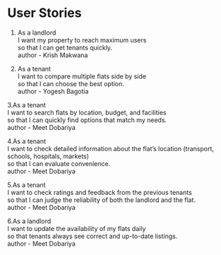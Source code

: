 # User Stories

1. As a landlord <br>
I want my property to reach maximum users <br>
so that I can get tenants quickly.<br>
author - Krish Makwana <br>

2. As a tenant <br>
I want to compare multiple flats side by side <br>
so that I can choose the best option. <br>
author - Yogesh Bagotia <br>

3.As a tenant <br>
I want to search flats by location, budget, and facilities <br>
so that I can quickly find options that match my needs.<br>
author - Meet Dobariya <br>

4.As a tenant <br> 
I want to check detailed information about the flat’s location (transport, schools, hospitals, markets) <br>
so that I can evaluate convenience. <br>
author - Meet Dobariya <br>

5.As a tenant <br> 
I want to check ratings and feedback from the previous tenants <br>
so that I can judge the reliability of both the landlord and the flat.<br> 
author - Meet Dobariya <br>

6.As a landlord <br>
I want to update the availability of my flats daily <br> 
so that tenants always see correct and up-to-date listings.<br>
author - Meet Dobariya <br>

